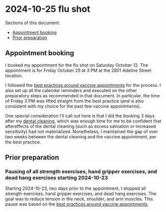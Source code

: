 # 2024-10-25 flu shot

Sections of this document:

* [Appointment booking](#appointment-booking)
* [Prior preparation](#prior-preparation)

## Appointment booking

I booked my appointment for the flu shot on Saturday October 12. The
appointment is for Friday October 25 at 3 PM at the 2801 Adeline
Street location.

I followed the [best practices around vaccine
appointments](../../best-practices/best-practices-around-vaccine-appointments.md)
for the process. I also set up all the calendar reminders and executed
on the other preparatory steps as recommended in that document. In
particular, the time of Friday 3 PM was lifted straight from the best
practice (and is also consistent with my choice for the past few
vaccine appointments).

One special consideration I'll call out here is that I did the booking
3 days after my [dental cleaning](2024-10-09-dental-cleaning.md),
which was enough time for me to be confident that aftereffects of the
dental cleaning (such as excess salivation or increased sensitivity)
had not materialized. Nonetheless, I maintained the gap of over two
weeks between the dental cleaning and the vaccine appointment, per the
best practice.

## Prior preparation

### Pausing of all strength exercises, hand gripper exercises, and dead hang exercises starting 2024-10-23

Starting 2024-10-23, two days prior to the appointment, I stopped all
strength exercises, hand gripper exercises, and dead hang
exercises. The goal was to reduce tension in the neck, shoulder, and
arm muscles. This pause was based on the [best practices around
vaccine
appointments](../../best-practices/best-practices-around-vaccine-appointments.md).
